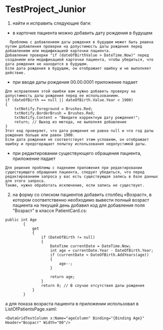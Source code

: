 # TestProject_Junior
1. найти и исправить следующие баги:
- в карточке пациента можно добавить дату рождения в будущем
```
  Проблема с добавлением даты рождения в будущем может быть решена путем добавления проверки на допустимость даты рождения перед добавлением или модификацией карточки пациента. 
Добавление проверки "if (dateOfBirthValue > DateTime.Now)" перед созданием или модификацией карточки пациента, чтобы убедиться, что дата рождения не находится в будущем. 
Если дата рождения в будущем, он отображает ошибку и не выполняет действие.
```

- при вводе даты рождения 00.00.0001 приложение падает
```
Для исправления этой ошибки вам нужно добавить проверку на допустимость даты рождения перед ее использованием.
if (dateOfBirth == null || dateOfBirth.Value.Year < 1900)
{
    txtNotify.Foreground = Brushes.Red;
    txtNotify.BorderBrush = Brushes.Red;
    txtNotify.Content = "Введите корректную дату рождения!";
    return; // Выход из метода, не выполняя добавление
}
Этот код проверяет, что дата рождения не равна null и что год даты рождения больше или равен 1900. 
Если дата рождения не соответствует этим условиям, он отображает ошибку и предотвращает попытку использования недопустимой даты.
```

- при редактировании существующего обращения пациента, приложение падает
```
Для решения проблемы с падением приложения при редактировании существующего обращения пациента, следует убедиться, что перед редактированием запроса у вас есть существующая запись в базе данных для этого запроса. 
Также, нужно обработать исключение, если запись не существует.
```

2. на форму со списком пациентов добавить столбец «Возраст», в котором соответственно необходимо вывести полный возраст пациента на текущей день
добавил код для добавления поля "Возраст" в классе PatientCard.cs:
```
public int Age
        {
            get
            {
                if (DateOfBirth != null)
                {
                    DateTime currentDate = DateTime.Now;
                    int age = currentDate.Year - DateOfBirth.Year;
                    if (currentDate < DateOfBirth.AddYears(age))
                    {
                        age--;
                    }

                    return age;
                }
                return 0; // В случае отсутствия даты рождения
            }
        }
```
а для показа возраста пациента в приложении использовал в ListOfPatientsPage.xaml:
```
<DataGridTextColumn x:Name="ageColumn" Binding="{Binding Age}" Header="Возраст" Width="80"/>
```
